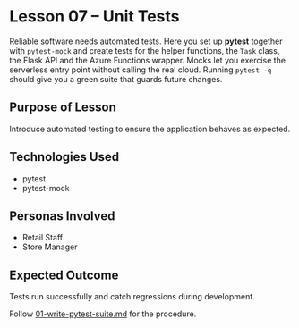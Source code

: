 # Lesson 07 – Unit Tests

Reliable software needs automated tests. Here you set up **pytest** together
with `pytest-mock` and create tests for the helper functions, the `Task` class,
the Flask API and the Azure Functions wrapper. Mocks let you exercise the
serverless entry point without calling the real cloud. Running `pytest -q`
should give you a green suite that guards future changes.

## Purpose of Lesson

Introduce automated testing to ensure the application behaves as expected.

## Technologies Used

- pytest
- pytest-mock

## Personas Involved

- Retail Staff
- Store Manager

## Expected Outcome

Tests run successfully and catch regressions during development.

Follow [01-write-pytest-suite.md](01-write-pytest-suite.md) for the procedure.
